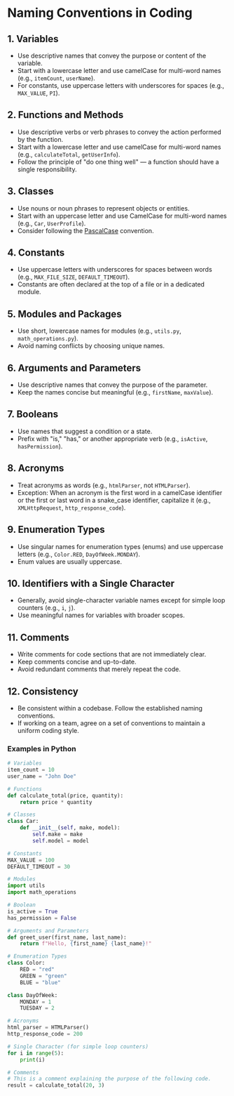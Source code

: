 # Naming Conventions in Coding

## 1. Variables

- Use descriptive names that convey the purpose or content of the variable.
- Start with a lowercase letter and use camelCase for multi-word names (e.g., `itemCount`, `userName`).
- For constants, use uppercase letters with underscores for spaces (e.g., `MAX_VALUE`, `PI`).

## 2. Functions and Methods

- Use descriptive verbs or verb phrases to convey the action performed by the function.
- Start with a lowercase letter and use camelCase for multi-word names (e.g., `calculateTotal`, `getUserInfo`).
- Follow the principle of "do one thing well" — a function should have a single responsibility.

## 3. Classes

- Use nouns or noun phrases to represent objects or entities.
- Start with an uppercase letter and use CamelCase for multi-word names (e.g., `Car`, `UserProfile`).
- Consider following the [PascalCase](https://en.wikipedia.org/wiki/Camel_case#PascalCase) convention.

## 4. Constants

- Use uppercase letters with underscores for spaces between words (e.g., `MAX_FILE_SIZE`, `DEFAULT_TIMEOUT`).
- Constants are often declared at the top of a file or in a dedicated module.

## 5. Modules and Packages

- Use short, lowercase names for modules (e.g., `utils.py`, `math_operations.py`).
- Avoid naming conflicts by choosing unique names.

## 6. Arguments and Parameters

- Use descriptive names that convey the purpose of the parameter.
- Keep the names concise but meaningful (e.g., `firstName`, `maxValue`).

## 7. Booleans

- Use names that suggest a condition or a state.
- Prefix with "is," "has," or another appropriate verb (e.g., `isActive`, `hasPermission`).

## 8. Acronyms

- Treat acronyms as words (e.g., `htmlParser`, not `HTMLParser`).
- Exception: When an acronym is the first word in a camelCase identifier or the first or last word in a snake_case identifier, capitalize it (e.g., `XMLHttpRequest`, `http_response_code`).

## 9. Enumeration Types

- Use singular names for enumeration types (enums) and use uppercase letters (e.g., `Color.RED`, `DayOfWeek.MONDAY`).
- Enum values are usually uppercase.

## 10. Identifiers with a Single Character

- Generally, avoid single-character variable names except for simple loop counters (e.g., `i`, `j`).
- Use meaningful names for variables with broader scopes.

## 11. Comments

- Write comments for code sections that are not immediately clear.
- Keep comments concise and up-to-date.
- Avoid redundant comments that merely repeat the code.

## 12. Consistency

- Be consistent within a codebase. Follow the established naming conventions.
- If working on a team, agree on a set of conventions to maintain a uniform coding style.

### Examples in Python

```python
# Variables
item_count = 10
user_name = "John Doe"

# Functions
def calculate_total(price, quantity):
    return price * quantity

# Classes
class Car:
    def __init__(self, make, model):
        self.make = make
        self.model = model

# Constants
MAX_VALUE = 100
DEFAULT_TIMEOUT = 30

# Modules
import utils
import math_operations

# Boolean
is_active = True
has_permission = False

# Arguments and Parameters
def greet_user(first_name, last_name):
    return f"Hello, {first_name} {last_name}!"

# Enumeration Types
class Color:
    RED = "red"
    GREEN = "green"
    BLUE = "blue"

class DayOfWeek:
    MONDAY = 1
    TUESDAY = 2

# Acronyms
html_parser = HTMLParser()
http_response_code = 200

# Single Character (for simple loop counters)
for i in range(5):
    print(i)

# Comments
# This is a comment explaining the purpose of the following code.
result = calculate_total(20, 3)
